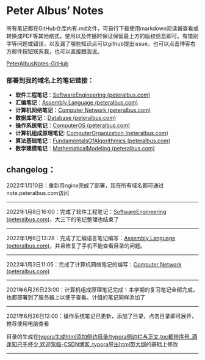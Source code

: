 # Peter Albus’ Notes

所有笔记都在GitHub仓库内有.md文件，可自行下载使用markdown阅读器查看或转换成PDF等其他格式，使用以及传播时保证保留最上方的版权信息即可。有错别字等问题或错误，以及漏了哪些知识点可以github提出issue，也可以点击博客右方邮件按钮联系我，也可以直接跟我说。

[PeterAlbusNotes-GitHub](https://github.com/PeterAlbus/PeterAlbusNotes)

### 部署到我的域名上的笔记链接：

+ **软件工程笔记**：[SoftwareEngineering (peteralbus.com)](https://note.peteralbus.com/SoftwareEngineering.html)
+ **汇编笔记**：[Assembly Language (peteralbus.com)](https://note.peteralbus.com/AssemblyLanguage.html)
+ **计算机网络笔记**：[Computer Network (peteralbus.com)](https://note.peteralbus.com/ComputerNetwork.html)
+ **数据库笔记**：[Database (peteralbus.com)](http://note.peteralbus.com/database.html)
+ **操作系统笔记**：[ComputerOS (peteralbus.com)](http://note.peteralbus.com/ComputerOS.html)
+ **计算机组成原理笔记**: [ComputerOrganization (peteralbus.com)](http://note.peteralbus.com/ComputerOrganization.html)
+ **算法基础笔记**：[FundamentalsOfAlgorithmics (peteralbus.com)](http://note.peteralbus.com/FundamentalsOfAlgorithmics.html)
+ **数学建模笔记**：[MathematicalModeling (peteralbus.com)](http://note.peteralbus.com/MathematicalModeling.html)

## changelog：

2022年1月10日：重新用nginx完成了部署，现在所有域名都可通过note.peteralbus.com访问

---

2022年1月8日16:00：完成了软件工程笔记：[SoftwareEngineering (peteralbus.com)](https://note.peteralbus.com/SoftwareEngineering.html)，大三下的笔记整理也结束了

---

2022年1月6日13:28：完成了汇编语言笔记编写：[Assembly Language (peteralbus.com)](https://note.peteralbus.com/AssemblyLanguage.html)，并且修复了手机不能查看目录的问题。

---

2022年1月3日11:05：完成了计算机网络笔记的编写：[Computer Network (peteralbus.com)](https://note.peteralbus.com/ComputerNetwork.html)

---

2021年6月26日23:00：计算机组成原理笔记完成！本学期的复习笔记全部完成，也都部署到了服务器上以便于查看。计组的笔记同样添加了

---

2021年6月26日12:00：操作系统笔记已更新，添加了目录，点击目录即可展开，推荐使用电脑查看

目录的生成在[typora生成html添加侧边目录/typora侧边栏与正文,toc都带序号_酒逢知己千杯少,欢迎驾临-CSDN博客_typora导出html带大纲](https://blog.csdn.net/u012914436/article/details/99679320)的基础上修改

---



